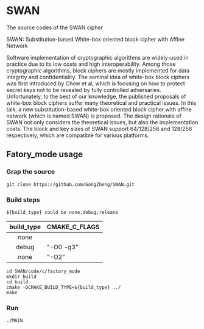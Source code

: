 # SWAN
The source codes of the SWAN cipher

SWAN: Substitution-based White-box oriented block cipher with Affine Network

Software implementation of cryptographic algorithms are widely-used in practice due to its low costs and high interoperability. Among those cryptographic algorithms, block ciphers are mostly implemented for data integrity and confidentiality. The seminal idea of white-box block ciphers was first introduced by Chow et al, which is focusing on how to protect secret keys not to be revealed by fully controlled adversaries. Unfortunately, to the best of our knowledge, the published proposals of white-box block ciphers suffer many theoretical and practical issues. In this talk, a new substitution-based white-box oriented block cipher with affine network (which is named SWAN) is proposed. The design rationale of SWAN not only considers the theoretical issues, but also the implementation costs. The block and key sizes of SWAN support 64/128/256 and 128/256 respectively, which are compatible for various platforms.


## Fatory_mode usage

### Grap the source
```
git clone https://github.com/GongZheng/SWAN.git
```

### Build steps

```
${build_type} could be none,debug,release
```


| build_type | CMAKE_C_FLAGS |
|:-------------:|:-------------|
| none |  |
|debug|"-O0 -g3"|
| none | "-O2" |


```
cd SWAN/code/c/factory_mode
mkdir build
cd build
cmake -DCMAKE_BUILD_TYPE=${build_type} ../
make
```


### Run

```
./MAIN
```


